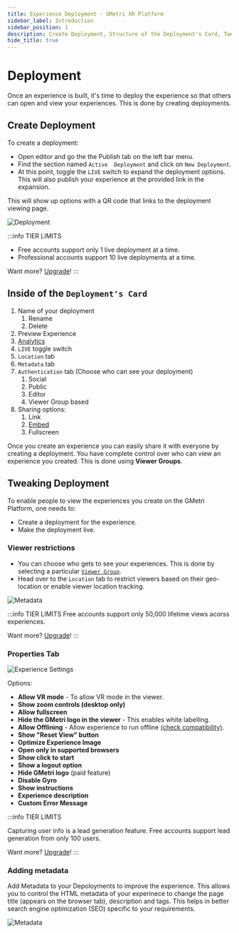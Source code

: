 ```yaml
---
title: Experience Deployment - GMetri XR Platform
sidebar_label: Introduction
sidebar_position: 1
description: Create Deployment, Structure of the Deployment's Card, Tweaking Deployment, Viewer restrictionson GMetri XR Platform - Tutorials on GMetri Documentation.
hide_title: true
---
```


# Deployment

Once an experience is built, it's time to deploy the experience so that others can open and view your experiences. This is done by creating deployments.

## Create Deployment 

To create a deployment:

- Open editor and go the the Publish tab on the left bar menu.
- Find the section named `Active  Deployment` and click on `New Deployment`.
- At this point, toggle the `LIVE` switch to expand the deployment options. This will also publish your experience at the provided link in the expansion.

This will show up options with a QR code that links to the deployment viewing page.

![Deployment](https://s.vrgmetri.com/image/q_90/gb-web/portal-docs/assets/img/screenshots/z5/deployment.JPG#boxShadow)

:::info TIER LIMITS
- Free accounts support only 1 live deployment at a time.
- Professional accounts support 10 live deployments at a time.

Want more? [Upgrade](https://gmetri.com/pricing)!
:::

## Inside of the `Deployment's Card`

1. Name of your deployment 
    1. Rename
    2. Delete
2. Preview Experience
3. [Analytics](../track/intro)
4. `LIVE` toggle switch
5. `Location` tab
6. `Metadata` tab
7. `Authentication` tab (Choose who can see your deployment)
    1. Social
    2. Public
    3. Editor
    4. Viewer Group based
8. Sharing options:
    1. Link
    2. [Embed](/docs/platform/publish/embed/introduction)
    3. Fullscreen
            
Once you create an experience you can easily share it with everyone by creating a deployment. You have complete control over who can view an experience you created. This is done using **Viewer Groups**.

## Tweaking Deployment

To enable people to view the experiences you create on the GMetri Platform, one needs to:

- Create a deployment for the experience.
- Make the deployment live.

### Viewer restrictions

- You can choose who gets to see your experiences. This is done by selecting a particular [`Viewer Group`](./authentication/viewer_groups).
- Head over to the `Location` tab to restrict viewers based on their geo-location or enable viewer location tracking.

![Metadata](https://s.vrgmetri.com/image/q_90/gb-web/portal-docs/assets/img/screenshots/z5/deployment_location.JPG#boxShadow/)

:::info TIER LIMITS
Free accounts support only 50,000 lifetime views acorss experiences.

Want more? [Upgrade](https://gmetri.com/pricing)!
:::

### Properties Tab

![Experience Settings](https://s.vrgmetri.com/image/q_90/gb-web/portal-docs/assets/img/screenshots/z5/publish_preferences.JPG#boxShadow/)

Options: 
- **Allow VR mode** - To allow VR mode in the viewer.
- **Show zoom controls (desktop only)**
- **Allow fullscreen**
- **Hide the GMetri logo in the viewer** - This enables white labelling.
- **Allow Offlining** - Allow experience to run offline [(check compatibility)](/docs/compatibility/platform-compatibility-matrix).
- **Show "Reset View" button**
- **Optimize Experience Image**
- **Open only in supported browsers**
- **Show click to start**
- **Show a logout option**
- **Hide GMetri logo** (paid feature)
- **Disable Gyro**
- **Show instructions**
- **Experience description**
- **Custom Error Message**

:::info TIER LIMITS

Capturing user info is a lead generation feature.
Free accounts support lead generation from only 100 users.

Want more? [Upgrade](https://gmetri.com/pricing)!
:::


### Adding metadata

Add Metadata to your Depoloyments to improve the experience. This allows you to control the HTML metadata of your experinece to change the page title (appears on the browser tab), description and tags. This helps in better search engine optimization (SEO) specific to your requirements.

![Metadata](https://s.vrgmetri.com/image/q_90/gb-web/portal-docs/assets/img/screenshots/z5/deployment_metadata.JPG#boxShadow/)
